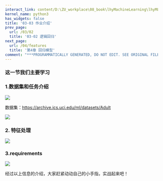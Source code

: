 ```yaml
---
interact_link: content/D:\ZU_workplace\08_book\lhyMachineLearning\lhyML\content\03/03.ipynb
kernel_name: python3
has_widgets: false
title: '03-03 作业介绍'
prev_page:
  url: /03/02
  title: '03-02 逻辑回归'
next_page:
  url: /04/features
  title: '第4章 回归模型'
comment: "***PROGRAMMATICALLY GENERATED, DO NOT EDIT. SEE ORIGINAL FILES IN /content***"
---
```


### 这一节我们主要学习

### 1.数据集和任务介绍
![](http://imgbed.momodel.cn/12_1.png)


数据集：https://archive.ics.uci.edu/ml/datasets/Adult

![](http://imgbed.momodel.cn/12_2_datasets_information.png)

### 2. 特征处理

![](http://imgbed.momodel.cn/12_3_特征处理.png)

### 3.requirements

![](http://imgbed.momodel.cn/12_4_requirements.png)

经过以上信息的介绍，大家赶紧动动自己的小手指，实战起来吧！
